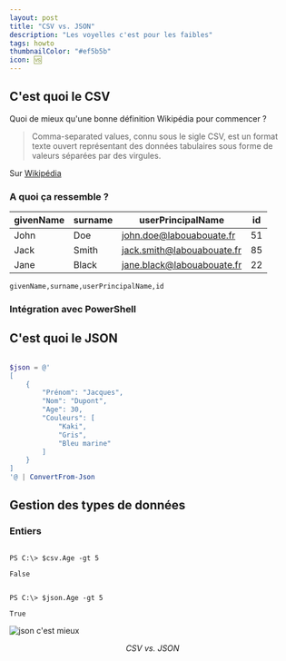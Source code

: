 ```yaml
---
layout: post
title: "CSV vs. JSON"
description: "Les voyelles c'est pour les faibles"
tags: howto
thumbnailColor: "#ef5b5b"
icon: 🆚
---
```


## C'est quoi le CSV

Quoi de mieux qu'une bonne définition Wikipédia pour commencer ?

> Comma-separated values, connu sous le sigle CSV, est un format texte ouvert représentant des données tabulaires sous forme de valeurs séparées par des virgules.

Sur [Wikipédia](https://fr.wikipedia.org/wiki/Comma-separated_values)

### A quoi ça ressemble ?

givenName | surname | userPrincipalName | id
--------- | ------- | ----------------- | --
John | Doe | john.doe@labouabouate.fr | 51
Jack | Smith | jack.smith@labouabouate.fr | 85
Jane | Black | jane.black@labouabouate.fr | 22



```
givenName,surname,userPrincipalName,id

```

### Intégration avec PowerShell



## C'est quoi le JSON

```powershell

$json = @'
[
    {
        "Prénom": "Jacques",
        "Nom": "Dupont",
        "Age": 30,
        "Couleurs": [
            "Kaki",
            "Gris",
            "Bleu marine"
        ]
    }
]
'@ | ConvertFrom-Json

```

## Gestion des types de données

### Entiers

```

PS C:\> $csv.Age -gt 5

False

```

```

PS C:\> $json.Age -gt 5

True

```

![json c'est mieux](https://i.kym-cdn.com/entries/icons/original/000/023/194/cover1.jpg)

<div style="text-align: center">
  <i>CSV vs. JSON</i>
</div>